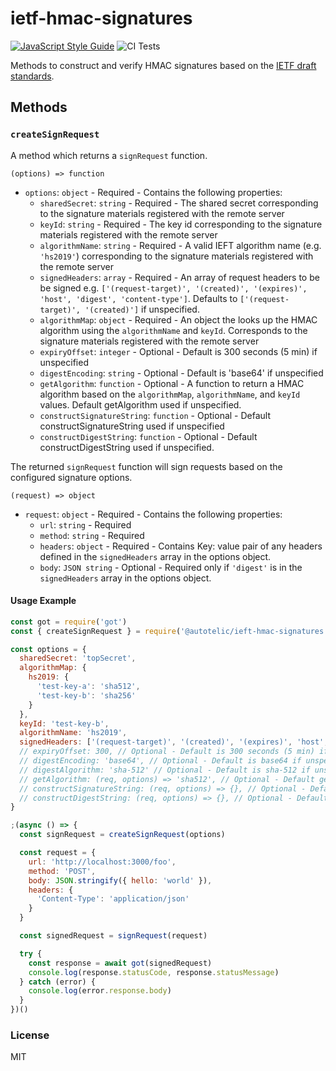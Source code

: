 # ietf-hmac-signatures

[![JavaScript Style Guide](https://img.shields.io/badge/code_style-standard-brightgreen.svg)](https://standardjs.com) ![CI Tests](https://github.com/autotelic/ietf-hmac-signatures/workflows/CI%20Tests/badge.svg)

Methods to construct and verify HMAC signatures based on the [IETF draft standards][1].

## Methods

<!-- TODO(jeff-sexton): Add documentation for methods -->

### `createSignRequest`

A method which returns a `signRequest` function. 

`(options) => function`
 - `options`: `object` - Required - Contains the following properties:
      - `sharedSecret`: `string` - Required - The shared secret corresponding to the signature materials registered with the remote server
      - `keyId`: `string` - Required - The key id corresponding to the signature materials registered with the remote server
      - `algorithmName`: `string` - Required - A valid IEFT algorithm name (e.g. `'hs2019'`) corresponding to the signature materials registered with the remote server
      - `signedHeaders`: `array` - Required - An array of request headers to be be signed e.g. `['(request-target)', '(created)', '(expires)', 'host', 'digest', 'content-type']`. Defaults to `['(request-target)', '(created)']` if unspecified.
      - `algorithmMap`: `object` - Required - An object the looks up the HMAC algorithm using the `algorithmName` and `keyId`. Corresponds to the signature materials registered with the remote server
      - `expiryOffset`: `integer` - Optional - Default is 300 seconds (5 min) if unspecified
      - `digestEncoding`: `string` - Optional - Default is 'base64' if unspecified
      - `getAlgorithm`: `function` - Optional - A function to return a HMAC algorithm based on the `algorithmMap`, `algorithmName`, and `keyId` values. Default getAlgorithm used if unspecified.
      - `constructSignatureString`: `function` - Optional - Default constructSignatureString used if unspecified
      - `constructDigestString`: `function` - Optional - Default constructDigestString used if unspecified.

The returned `signRequest` function will sign requests based on the configured signature options.

`(request) => object`

- `request`: `object` - Required - Contains the following properties:
  - `url`: `string` - Required
  - `method`: `string` - Required
  - `headers`: `object` - Required - Contains Key: value pair of any headers defined in the `signedHeaders` array in the options object.
  - `body`: `JSON string` - Optional - Required only if `'digest'` is in the `signedHeaders` array in the options object.

#### Usage Example

```js
const got = require('got')
const { createSignRequest } = require('@autotelic/ieft-hmac-signatures')

const options = {
  sharedSecret: 'topSecret',
  algorithmMap: {
    hs2019: {
      'test-key-a': 'sha512',
      'test-key-b': 'sha256'
    }
  },
  keyId: 'test-key-b',
  algorithmName: 'hs2019',
  signedHeaders: ['(request-target)', '(created)', '(expires)', 'host', 'digest', 'content-type']
  // expiryOffset: 300, // Optional - Default is 300 seconds (5 min) if unspecified
  // digestEncoding: 'base64', // Optional - Default is base64 if unspecified
  // digestAlgorithm: 'sha-512' // Optional - Default is sha-512 if unspecified
  // getAlgorithm: (req, options) => 'sha512', // Optional - Default getAlgorithm used if unspecified
  // constructSignatureString: (req, options) => {}, // Optional - Default constructSignatureString used if unspecified
  // constructDigestString: (req, options) => {}, // Optional - Default constructDigestString used if unspecified
}

;(async () => {
  const signRequest = createSignRequest(options)

  const request = {
    url: 'http://localhost:3000/foo',
    method: 'POST',
    body: JSON.stringify({ hello: 'world' }),
    headers: {
      'Content-Type': 'application/json'
    }
  }

  const signedRequest = signRequest(request)

  try {
    const response = await got(signedRequest)
    console.log(response.statusCode, response.statusMessage)
  } catch (error) {
    console.log(error.response.body)
  }
})()

```

### License

MIT

[1]: https://datatracker.ietf.org/doc/draft-ietf-httpbis-message-signatures/